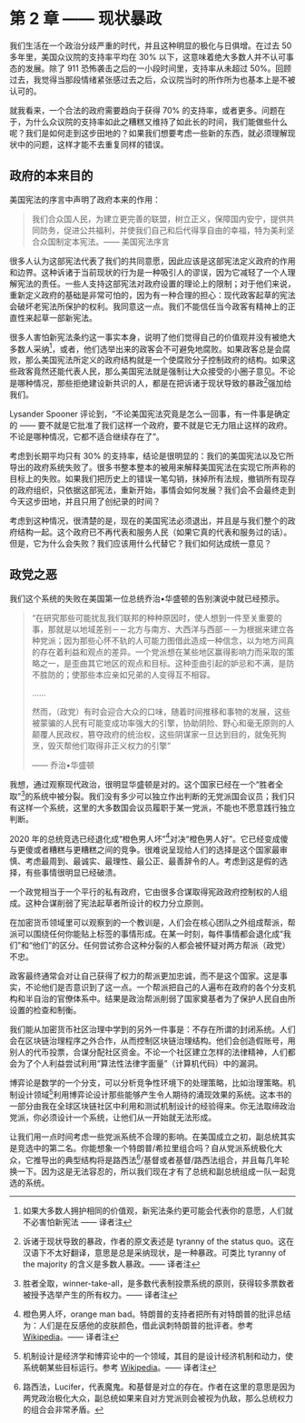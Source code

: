 # 第 2 章 —— 现状暴政

我们生活在一个政治分歧严重的时代，并且这种明显的极化与日俱增。在过去 50 多年里，美国众议院的支持率平均在 30% 以下，这意味着绝大多数人并不认可事态的发展。除了 911 恐怖袭击之后的一小段时间里，支持率从未超过 50%。回顾过去，我觉得当那段情绪紧张感过去之后，众议院当时的所作所为也基本上是不被认可的。

就我看来，一个合法的政府需要趋向于获得 70% 的支持率，或者更多。问题在于，为什么众议院的支持率如此之糟糕又维持了如此长的时间，我们能做些什么呢？我们是如何走到这步田地的？如果我们想要考虑一些新的东西，就必须理解现状中的问题，这样才能不去重复同样的错误。

## 政府的本来目的

美国宪法的序言中声明了政府本来的作用：

> 我们合众国人民，为建立更完善的联盟，树立正义，保障国内安宁，提供共同防务，促进公共福利，并使我们自己和后代得享自由的幸福，特为美利坚合众国制定本宪法。—— 美国宪法序言

很多人认为这部宪法代表了我们的共同意愿，因此应该是这部宪法定义政府的作用和边界。这种诉诸于当前现状的行为是一种吸引人的谬误，因为它减轻了一个人理解宪法的责任。一些人支持这部宪法对政府设置的理论上的限制；对于他们来说，重新定义政府的基础是非常可怕的，因为有一种合理的担心：现代政客起草的宪法会破坏老宪法所保护的权利。我同意这一点。我们不能信任当今政客有精神上的正直性来起草一部新宪法。

很多人害怕新宪法条约这一事实本身，说明了他们觉得自己的价值观并没有被绝大多数人采纳[^1]，或者，他们选举出来的政客会不可避免地腐败。如果政客总是会腐败，那么美国宪法所定义的政府结构就是一个使腐败分子控制政府的结构。如果这些政客竟然还能代表人民，那么美国宪法就是强制让大众接受的小圈子意见。不论是哪种情况，那些拒绝建设新共识的人，都是在把诉诸于现状导致的暴政[^2]强加给我们。

Lysander Spooner 评论到，“不论美国宪法究竟是怎么一回事，有一件事是确定的 —— 要不就是它批准了我们这样一个政府，要不就是它无力阻止这样的政府。不论是哪种情况，它都不适合继续存在了”。

考虑到长期平均只有 30% 的支持率，结论是很明显的：我们的美国宪法以及它所导出的政府系统失败了。很多书整本整本的被用来解释美国宪法在实现它所声称的目标上的失败。如果我们把历史上的错误一笔勾销，抹掉所有法规，撤销所有现存的政府组织，只依据这部宪法，重新开始，事情会如何发展？我们会不会最终走到今天这步田地，并且只用了创纪录的时间？

考虑到这种情况，很清楚的是，现在的美国宪法必须退出，并且是与我们整个的政府结构一起。这个政府已不再代表和服务人民（如果它真的代表和服务过的话）。但是，它为什么会失败？我们应该用什么代替它？我们如何达成统一意见？

## 政党之恶

我们这个系统的失败在美国第一位总统乔治•华盛顿的告别演说中就已经预示。

> “在研究那些可能扰乱我们联邦的种种原因时，使人想到一件至关重要的事，那就是以地域差别－－北方与南方、大西洋与西部－－为根据来建立各种党派；因为那些心怀不轨的人可能力图借此造成一种信念，以为地方间真的存在着利益和观点的差异。一个党派想在某些地区赢得影响力而采取的策略之一，是歪曲其它地区的观点和目标。这种歪曲引起的妒忌和不满，是防不胜防的；使那些本应亲如兄弟的人变得互不相容。
>
> ……
>
> 然而，（政党）有时会迎合大众的口味，随着时间推移和事物的发展，这些被蒙骗的人民有可能变成功率强大的引擎，协助阴险、野心和毫无原则的人颠覆人民政权，篡夺政府的统治权，这些阴谋家一旦达到目的，就兔死狗烹，毁灭帮他们取得非正义权力的引擎”
>
> —— 乔治•华盛顿

我想，通过观察现代政治，很明显华盛顿是对的。这个国家已经在一个“胜者全取”[^3]的系统中被分裂。我们没有多少可以独立作出判断的无党派国会议员；我们只有这样一个系统，这里的大多数国会议员履职于某一党派，不能也不愿意践行独立判断。

2020 年的总统竞选已经退化成“橙色男人坏”[^4]对决“橙色男人好”。它已经变成傻与更傻或者糟糕与更糟糕之间的竞争。很难说呈现给人们的选择是这个国家最审慎、考虑最周到、最诚实、最理性、最公正、最善辞令的人。考虑到这是假的选择，有些事情很明显已经破溃。

一个政党相当于一个平行的私有政府，它由很多合谋取得宪政政府控制权的人组成。这种合谋削弱了宪法起草者所设计的权力分立原则。

在加密货币领域里可以观察到的一个教训是，人们会在核心团队之外组成帮派，帮派可以围绕任何你能贴上标签的事情形成。在某一时刻，每件事情都会退化成“我们”和“他们”的区分。任何尝试弥合这种分裂的人都会被怀疑对两方帮派（政党）不忠。

政客最终通常会对让自己获得了权力的帮派更加忠诚，而不是这个国家。这是事实，不论他们是否意识到了这一点。一个帮派把自己的人遍布在政府的各个分支机构和半自治的官僚体系中。结果是政治帮派削弱了国家奠基者为了保护人民自由所设置的检查和制衡。

我们能从加密货币社区治理中学到的另外一件事是：不存在所谓的封闭系统。人们会在区块链治理程序之外合作，从而控制区块链治理结构。他们会创造假账号，用别人的代币投票，合谋分配社区资金。不论一个社区建立怎样的法律精神，人们都会为了个人利益尝试利用“算法性法律字面量”（计算机代码）中的漏洞。

博弈论是数学的一个分支，可以分析竞争性环境下的处理策略，比如治理策略。机制设计领域[^5]利用博弈论设计那些能够产生令人期待的涌现效果的系统。这本书的一部分由我在全球区块链社区中利用和测试机制设计的经验得来。你无法取缔政治党派，你必须设计一个系统，让他们从一开始就无法形成。

让我们用一点时间考虑一些党派系统不合理的影响。在美国成立之初，副总统其实是竞选中的第二名。你能想象一个特朗普/希拉里组合吗？自从党派系统极化大众，它推导出的典型结构将是路西法[^6]/基督或者基督/路西法组合，并且每几年轮换一下。因为这是无法容忍的，所以我们现在才有了总统和副总统组成一队一起竞选的系统。




[^1]: 如果大多数人拥护相同的价值观，新宪法条约更可能会代表你的意愿，人们就不必害怕新宪法 —— 译者注

[^2]: 诉诸于现状导致的暴政，作者的原文表述是 tyranny of the status quo。这在汉语下不太好翻译，意思是总是采纳现状，是一种暴政。可类比 tyranny of the majority 的含义是多数人暴政。—— 译者注

[^3]: 胜者全取，winner-take-all，是多数代表制投票系统的原则，获得较多票数者被授予选举产生的所有权力。—— 译者注

[^4]: 橙色男人坏，orange man bad。特朗普的支持者把所有对特朗普的批评总结为：人们是在反感他的皮肤颜色，借此讽刺特朗普的批评者。参考 [Wikipedia](https://en.wikipedia.org/wiki/Donald_Trump_in_popular_culture#Orange_man_bad)。—— 译者注

[^5]: 机制设计是经济学和博弈论中的一个领域，其目的是设计经济机制和动力，使系统朝某些目标运行。参考 [Wikipedia](https://en.wikipedia.org/wiki/Mechanism_design)。—— 译者注
[^6]: 路西法，Lucifer，代表魔鬼。和基督是对立的存在。作者在这里的意思是因为两党政治极化大众，副总统如果来自对方党派则会被视为仇敌，那么总统权力的组合会非常矛盾。

